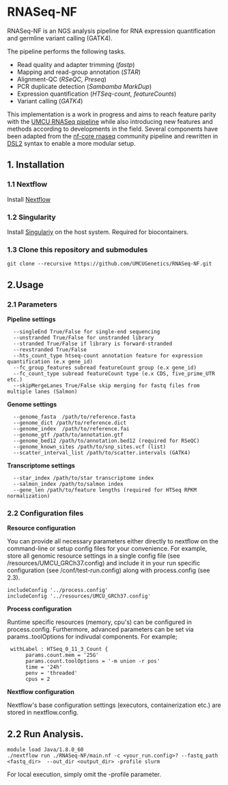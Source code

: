 # RNASeq-NF

RNASeq-NF is an NGS analysis pipeline for RNA expression quantification and germline variant calling (GATK4).

The pipeline performs the following tasks.

* Read quality and adapter trimming (*fastp*)
* Mapping and read-group annotation (*STAR*)
* Alignment-QC (*RSeQC, Preseq*)
* PCR duplicate detection (*Sambamba MarkDup*)
* Expression quantification (*HTSeq-count, featureCounts*)
* Variant calling (*GATK4*)

This implementation is a work in progress and aims to reach feature parity with the [UMCU RNASeq pipeline](https://github.com/UMCUGenetics/RNASeq) while also introducing new features and methods according to developments in the field. Several components have been adapted from the [nf-core rnaseq](https://github.com/nf-core/rnaseq) community pipeline and rewritten in [DSL2](https://www.nextflow.io/docs/edge/dsl2.html) syntax to enable a more modular setup.

## 1. Installation

### 1.1 Nextflow 
Install [Nextflow](https://www.nextflow.io/) 

### 1.2 Singularity
Install [Singulariy](https://sylabs.io/guides/3.5/admin-guide/) on the host system. Required for biocontainers.

### 1.3 Clone this repository and submodules

```
git clone --recursive https://github.com/UMCUGenetics/RNASeq-NF.git
```

## 2.Usage

### 2.1 Parameters

**Pipeline settings** 
```
  --singleEnd True/False for single-end sequencing
  --unstranded True/False for unstranded library
  --stranded True/False if library is forward-stranded 
  --revstranded True/False
  --hts_count_type htseq-count annotation feature for expression quantification (e.x gene_id)
  --fc_group_features subread featureCount group (e.x gene_id)
  --fc_count_type subread featureCount type (e.x CDS, five_prime_UTR etc.)
  --skipMergeLanes True/False skip merging for fastq files from multiple lanes (Salmon)
```
**Genome settings**
```
  --genome_fasta  /path/to/reference.fasta
  --genome_dict /path/to/reference.dict
  --genome_index  /path/to/reference.fai
  --genome_gtf /path/to/annotation.gtf
  --genome_bed12 /path/to/annotation.bed12 (required for RSeQC)
  --genome_known_sites /path/to/snp_sites.vcf (list)
  --scatter_interval_list /path/to/scatter.intervals (GATK4)
```
**Transcriptome settings**
```
  --star_index /path/to/star transcriptome index
  --salmon_index /path/to/salmon index
  --gene_len /path/to/feature lengths (required for HTSeq RPKM normalization)
```

### 2.2 Configuration files

**Resource configuration**

You can provide all necessary parameters either directly to nextflow on the command-line or setup config files for your convenience. For example, store all genomic resource settings in a single config file (see /resources/UMCU_GRCh37.config) and include it in your run specific configuration (see /conf/test-run.config) along with process.config (see 2.3).

```
includeConfig '../process.config'
includeConfig '../resources/UMCU_GRCh37.config'
```

**Process configuration**

Runtime specific resources (memory, cpu's) can be configured in process.config. Furthermore, advanced parameters can be set via params.<tool>.toolOptions for indivudal components. For example;  
```
 withLabel : HTSeq_0_11_3_Count {
      params.count.mem = '25G'
      params.count.toolOptions = '-m union -r pos'
      time = '24h'
      penv = 'threaded'
      cpus = 2
```
  
**Nextflow configuration**

Nextflow's base configuration settings (executors, containerization etc.) are stored in nextflow.config.

## 2.2 Run Analysis.

```
module load Java/1.8.0_60
./nextflow run ./RNASeq-NF/main.nf -c <your_run.config>? --fastq_path <fastq_dir>  --out_dir <output_dir> -profile slurm
```
For local execution, simply omit the -profile parameter. 







